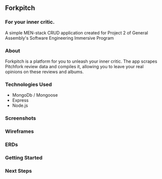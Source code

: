 ## Forkpitch 
### For your inner critic.

A simple MEN-stack CRUD application created for Project 2 of General Assembly's Software Engineering Immersive Program

### About
Forkpitch is a platform for you to unleash your inner critic. The app scrapes Pitchfork review data and compiles it, allowing you to leave your real opinions on these reviews and albums. 

### Technologies Used

- MongoDb / Mongoose
- Express
- Node.js 

### Screenshots

### Wireframes 

### ERDs

### Getting Started 

### Next Steps 

